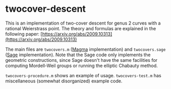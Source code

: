 # twocover-descent

This is an implementation of two-cover descent for genus 2 curves with a rational Weierstrass point. The theory and formulas are explained in the following paper: [https://arxiv.org/abs/2009.10313](https://arxiv.org/abs/2009.10313)

The main files are `twocovers.m` ([Magma](magma.maths.usyd.edu.au/) implementation) and `twocovers.sage` ([Sage](https://www.sagemath.org/) implementation). Note that the Sage code only implements the geometric constructions, since Sage doesn't have the same facilities for computing Mordell-Weil groups or running the elliptic Chabauty method.

`twocovers-procedure.m` shows an example of usage. `twocovers-test.m` has miscellaneous (somewhat disorganized) example code.

